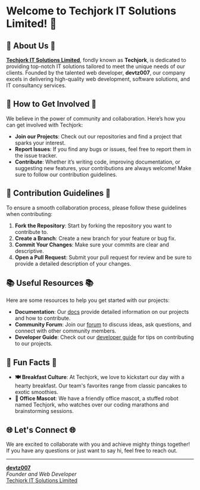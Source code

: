 # Welcome to Techjork IT Solutions Limited! 👋

## 🌟 About Us 🌟
**[Techjork IT Solutions Limited](https://techjork.com)**, fondly known as **Techjork**, is dedicated to providing top-notch IT solutions tailored to meet the unique needs of our clients. Founded by the talented web developer, **devtz007**, our company excels in delivering high-quality web development, software solutions, and IT consultancy services.

## 🤝 How to Get Involved 🤝
We believe in the power of community and collaboration. Here’s how you can get involved with Techjork:

- **Join our Projects**: Check out our repositories and find a project that sparks your interest.
- **Report Issues**: If you find any bugs or issues, feel free to report them in the issue tracker.
- **Contribute**: Whether it’s writing code, improving documentation, or suggesting new features, your contributions are 
    always welcome! Make sure to follow our contribution guidelines.

## 📜 Contribution Guidelines 📜
To ensure a smooth collaboration process, please follow these guidelines when contributing:

1. **Fork the Repository**: Start by forking the repository you want to contribute to.
2. **Create a Branch**: Create a new branch for your feature or bug fix.
3. **Commit Your Changes**: Make sure your commits are clear and descriptive.
4. **Open a Pull Request**: Submit your pull request for review and be sure to provide a detailed description of your changes.

## 📚 Useful Resources 📚
Here are some resources to help you get started with our projects:

- **Documentation**: Our [docs](https://github.com/Techjork/documentation) provide detailed information on our projects and how to contribute.
- **Community Forum**: Join our [forum](https://github.com/Techjork/forum) to discuss ideas, ask questions, and connect with other community members.
- **Developer Guide**: Check out our [developer guide](https://github.com/Techjork/developer-guide) for tips on contributing to our projects.

## 🎉 Fun Facts 🎉
- **🍽️ Breakfast Culture**: At Techjork, we love to kickstart our day with a hearty breakfast. Our team's favorites range from classic pancakes to exotic smoothies.
- **🦉 Office Mascot**: We have a friendly office mascot, a stuffed robot named Techjork, who watches over our coding marathons and brainstorming sessions.

## 🌐 Let's Connect 🌐
We are excited to collaborate with you and achieve mighty things together! If you have any questions or just want to say hi, feel free to reach out.

---
**[devtz007](https://github.com/devtz007)**  
*Founder and Web Developer*  
[Techjork IT Solutions Limited](https://techjork.com)
